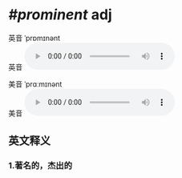 # ***\#prominent*** adj
英音 ˈprɒmɪnənt  
英音
<audio src="./media/prominent1_AAC.aac" controls="controls"></audio>

美音 ˈprɑːmɪnənt  
美音
<audio src="./media/prominent2_AAC.aac" controls="controls"></audio>



  

英文释义
---
### 1.**著名的，杰出的**  


